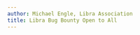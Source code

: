 ```yaml
---
author: Michael Engle, Libra Association
title: Libra Bug Bounty Open to All
---
```


<BlogRedirect />
